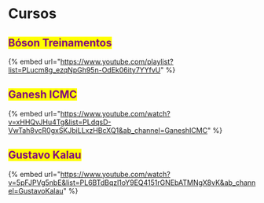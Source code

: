 # Cursos

## <mark style="color:purple;">**Bóson Treinamentos**</mark>

{% embed url="https://www.youtube.com/playlist?list=PLucm8g_ezqNpGh95n-OdEk06ity7YYfvU" %}

## <mark style="color:purple;">**Ganesh ICMC**</mark>

{% embed url="https://www.youtube.com/watch?v=xHHQvJHu4Tg&list=PLdqsD-VwTah8vcR0gxSKJbiLLxzHBcXQ1&ab_channel=GaneshICMC" %}

## <mark style="color:purple;">Gustavo Kalau</mark>

{% embed url="https://www.youtube.com/watch?v=5pFJPVg5nbE&list=PL6BTdBqzl1oY9EQ4151rGNEbATMNgX8vK&ab_channel=GustavoKalau" %}
